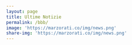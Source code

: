 ```yaml
---
layout: page
title: Ultime Notizie
permalink: /bbb/
image: 'https://marzorati.co/img/news.png'
share-img: 'https://marzorati.co/img/news.png'
---
```

<script src="https://code.jquery.com/jquery-1.9.1.min.js"></script>
<script src='FeedEk.min.js'></script>

<div id="divRss"></div>
    
<script>
    $('#divRss').FeedEk({
    FeedUrl : 'https://jquery-plugins.net/rss',
    MaxCount : 5,
    ShowDesc : true,
    ShowPubDate:true,
    DescCharacterLimit:100,
    TitleLinkTarget:'_blank',
    DateFormat : 'MM/dd/yyyy',
    DateFormatLang : 'en'
  });
</script>